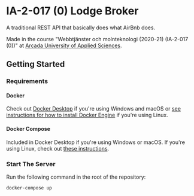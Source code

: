 # IA-2-017 (0) Lodge Broker

A traditional REST API that basically does what AirBnb does.

Made in the course "Webbtjänster och molnteknologi (2020-21) (IA-2-017 (0))" at [Arcada University of Applied Sciences](https://www.arcada.fi/en).

## Getting Started

### Requirements

#### Docker

Check out [Docker Desktop](https://www.docker.com/products/docker-desktop) if you're using Windows and macOS or [see instructions for how to install Docker Engine](https://docs.docker.com/engine/install/#server) if you're using Linux.

#### Docker Compose

Included in Docker Desktop if you're using Windows or macOS. If you're using Linux, check out [these instructions](https://docs.docker.com/compose/install/#install-compose).

### Start The Server

Run the following command in the root of the repository:

```bash
docker-compose up
```
